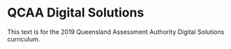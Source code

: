 # QCAA Digital Solutions

This text is for the 2019 Queensland Assessment Authority Digital Solutions curriculum.
